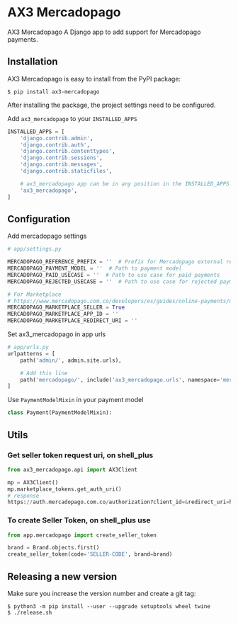 # AX3 Mercadopago

AX3 Mercadopago A Django app to add support for Mercadopago payments.

## Installation

AX3 Mercadopago is easy to install from the PyPI package:

    $ pip install ax3-mercadopago

After installing the package, the project settings need to be configured.

Add ``ax3_mercadopago`` to your ``INSTALLED_APPS``

```python
INSTALLED_APPS = [
    'django.contrib.admin',
    'django.contrib.auth',
    'django.contrib.contenttypes',
    'django.contrib.sessions',
    'django.contrib.messages',
    'django.contrib.staticfiles',

    # ax3_mercadopago app can be in any position in the INSTALLED_APPS list.
    'ax3_mercadopago',
]
```

## Configuration

Add mercadopago settings

```python
# app/settings.py

MERCADOPAGO_REFERENCE_PREFIX = ''  # Prefix for Mercadopago external reference 
MERCADOPAGO_PAYMENT_MODEL = ''  # Path to payment model
MERCADOPAGO_PAID_USECASE = ''  # Path to use case for paid payments
MERCADOPAGO_REJECTED_USECASE = ''  # Path to use case for rejected payments

# For Marketplace
# https://www.mercadopago.com.co/developers/es/guides/online-payments/marketplace/checkout-pro/introduction
MERCADOPAGO_MARKETPLACE_SELLER = True
MERCADOPAGO_MARKETPLACE_APP_ID = ''
MERCADOPAGO_MARKETPLACE_REDIRECT_URI = ''  
```

Set ax3_mercadopago in app urls

```python
# app/urls.py
urlpatterns = [
    path('admin/', admin.site.urls),

    # Add this line
    path('mercadopago/', include('ax3_mercadopago.urls', namespace='mercadopago')),
]
```

Use ``PaymentModelMixin`` in your payment model

```python
class Payment(PaymentModelMixin):
```

## Utils

### Get seller token request uri, on shell_plus
```python
from ax3_mercadopago.api import AX3Client

mp = AX3Client()
mp.marketplace_tokens.get_auth_uri()
# response
https://auth.mercadopago.com.co/authorization?client_id=&redirect_uri=https%3A%2F%2Fclientes-staging.takami.co&response_type=code&platform_id=mp
```

### To create Seller Token, on shell_plus use
```python
from app.mercadopago import create_seller_token

brand = Brand.objects.first()
create_seller_token(code='SELLER-CODE', brand=brand)
```


## Releasing a new version

Make sure you increase the version number and create a git tag:

```
$ python3 -m pip install --user --upgrade setuptools wheel twine
$ ./release.sh
```
